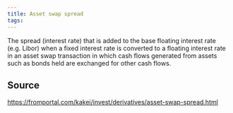 ```yaml
---
title: Asset swap spread
tags: 
---
```


The spread (interest rate) that is added to the base floating interest rate (e.g. Libor) when a fixed interest rate is converted to a floating interest rate in an asset swap transaction in which cash flows generated from assets such as bonds held are exchanged for other cash flows.

## Source
https://fromportal.com/kakei/invest/derivatives/asset-swap-spread.html